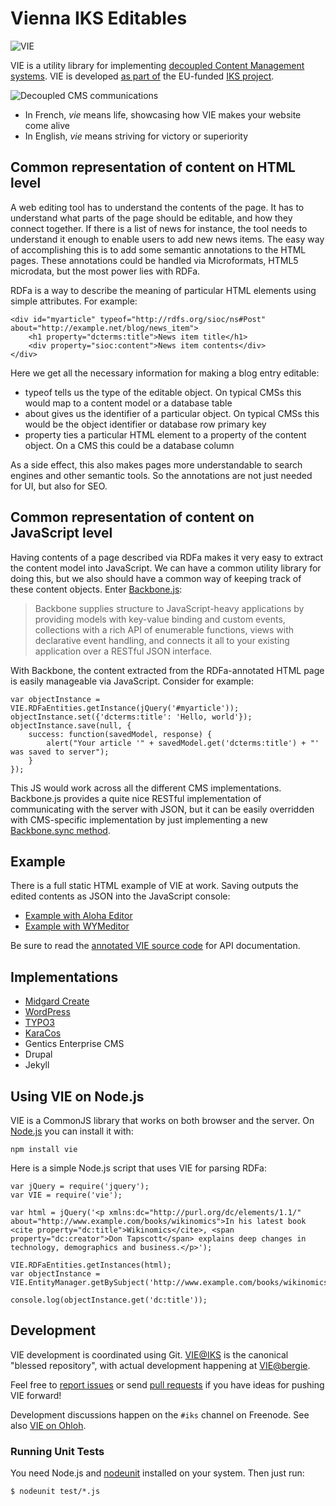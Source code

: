 Vienna IKS Editables
====================

![VIE](https://github.com/bergie/VIE/raw/master/vie_logo_100.png)

VIE is a utility library for implementing [decoupled Content Management systems](http://bergie.iki.fi/blog/decoupling_content_management/). VIE is developed [as part of](http://wiki.iks-project.eu/index.php/VIE) the EU-funded [IKS project](http://www.iks-project.eu/).

![Decoupled CMS communications](https://github.com/bergie/VIE/raw/master/cms-decoupled-communications.png)

* In French, _vie_ means life, showcasing how VIE makes your website come alive
* In English, _vie_ means striving for victory or superiority

## Common representation of content on HTML level

A web editing tool has to understand the contents of the page. It has to understand what parts of the page should be editable, and how they connect together. If there is a list of news for instance, the tool needs to understand it enough to enable users to add new news items. The easy way of accomplishing this is to add some semantic annotations to the HTML pages. These annotations could be handled via Microformats, HTML5 microdata, but the most power lies with RDFa.

RDFa is a way to describe the meaning of particular HTML elements using simple attributes. For example:

    <div id="myarticle" typeof="http://rdfs.org/sioc/ns#Post" about="http://example.net/blog/news_item">
        <h1 property="dcterms:title">News item title</h1>
        <div property="sioc:content">News item contents</div>
    </div>

Here we get all the necessary information for making a blog entry editable:

* typeof tells us the type of the editable object. On typical CMSs this would map to a content model or a database table
* about gives us the identifier of a particular object. On typical CMSs this would be the object identifier or database row primary key
* property ties a particular HTML element to a property of the content object. On a CMS this could be a database column

As a side effect, this also makes pages more understandable to search engines and other semantic tools. So the annotations are not just needed for UI, but also for SEO.

## Common representation of content on JavaScript level

Having contents of a page described via RDFa makes it very easy to extract the content model into JavaScript. We can have a common utility library for doing this, but we also should have a common way of keeping track of these content objects. Enter [Backbone.js](http://documentcloud.github.com/backbone/):

> Backbone supplies structure to JavaScript-heavy applications by providing models with key-value binding and custom events, collections with a rich API of enumerable functions, views with declarative event handling, and connects it all to your existing application over a RESTful JSON interface.

With Backbone, the content extracted from the RDFa-annotated HTML page is easily manageable via JavaScript. Consider for example:

    var objectInstance = VIE.RDFaEntities.getInstance(jQuery('#myarticle'));
    objectInstance.set({'dcterms:title': 'Hello, world'});
    objectInstance.save(null, {
        success: function(savedModel, response) {
            alert("Your article '" + savedModel.get('dcterms:title') + "' was saved to server");
        }
    });

This JS would work across all the different CMS implementations. Backbone.js provides a quite nice RESTful implementation of communicating with the server with JSON, but it can be easily overridden with CMS-specific implementation by just implementing a new [Backbone.sync method](http://documentcloud.github.com/backbone/#Sync).

## Example

There is a full static HTML example of VIE at work. Saving outputs the edited contents as JSON into the JavaScript console:

* [Example with Aloha Editor](https://github.com/bergie/VIE/raw/master/example.html)
* [Example with WYMeditor](https://github.com/bergie/VIE/blob/wymeditor/example-wymeditor.html)

Be sure to read the [annotated VIE source code](http://bergie.github.com/VIE/) for API documentation.

## Implementations

* [Midgard Create](https://github.com/bergie/midgardmvc_ui_create)
* [WordPress](https://github.com/Jotschi/Aloha-Editor-Wordpress-Plugin)
* [TYPO3](http://git.typo3.org/TYPO3v5/Distributions/Base.git)
* [KaraCos](http://gitorious.org/karacos2-wsgi-web-applications-engine/karacos2-wsgi-web-applications-engine)
* Gentics Enterprise CMS
* Drupal
* Jekyll

## Using VIE on Node.js

VIE is a CommonJS library that works on both browser and the server. On [Node.js](http://nodejs.org/) you can install it with:

    npm install vie

Here is a simple Node.js script that uses VIE for parsing RDFa:

    var jQuery = require('jquery');
    var VIE = require('vie');

    var html = jQuery('<p xmlns:dc="http://purl.org/dc/elements/1.1/" about="http://www.example.com/books/wikinomics">In his latest book <cite property="dc:title">Wikinomics</cite>, <span property="dc:creator">Don Tapscott</span> explains deep changes in technology, demographics and business.</p>');

    VIE.RDFaEntities.getInstances(html);
    var objectInstance = VIE.EntityManager.getBySubject('http://www.example.com/books/wikinomics');

    console.log(objectInstance.get('dc:title'));

## Development

VIE development is coordinated using Git. [VIE@IKS](https://github.com/IKS/VIE) is the canonical "blessed repository", with actual development happening at [VIE@bergie](https://github.com/bergie/VIE).

Feel free to [report issues](https://github.com/bergie/VIE/issues) or send [pull requests](http://help.github.com/pull-requests/) if you have ideas for pushing VIE forward!

Development discussions happen on the `#iks` channel on Freenode. See also [VIE on Ohloh](http://www.ohloh.net/p/vie).

### Running Unit Tests

You need Node.js and [nodeunit](https://github.com/caolan/nodeunit) installed on your system. Then just run:

    $ nodeunit test/*.js
